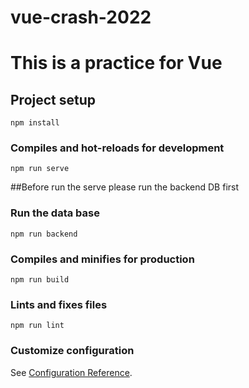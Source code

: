 # vue-crash-2022
# This is a practice for Vue



## Project setup
```
npm install
```

### Compiles and hot-reloads for development
```
npm run serve
```
##Before run the serve please run the backend DB first 
### Run the data base 
```
npm run backend
```

### Compiles and minifies for production
```
npm run build
```

### Lints and fixes files
```
npm run lint
```

### Customize configuration
See [Configuration Reference](https://cli.vuejs.org/config/).
